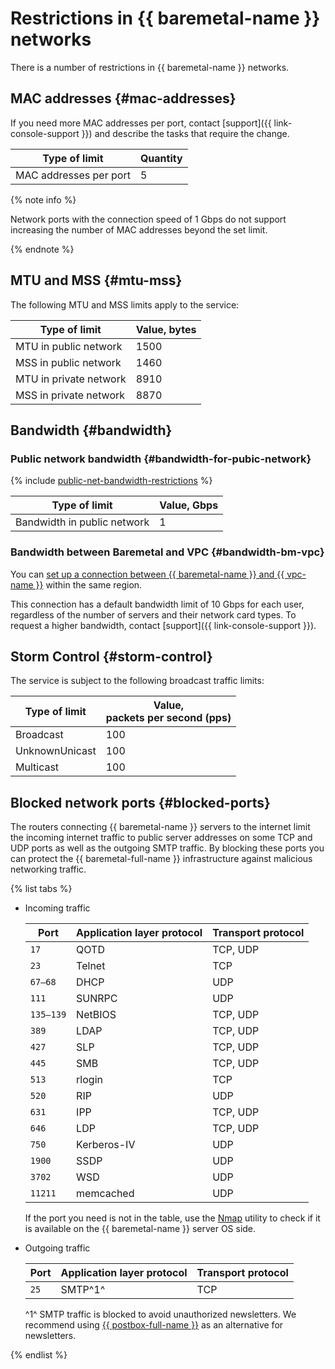 # Restrictions in {{ baremetal-name }} networks

There is a number of restrictions in {{ baremetal-name }} networks.

## MAC addresses {#mac-addresses}

If you need more MAC addresses per port, contact [support]({{ link-console-support }}) and describe the tasks that require the change.

Type of limit | Quantity
--- | ---
MAC addresses per port | 5

{% note info %}

Network ports with the connection speed of 1 Gbps do not support increasing the number of MAC addresses beyond the set limit.

{% endnote %}

## MTU and MSS {#mtu-mss}

The following MTU and MSS limits apply to the service:

Type of limit | Value, bytes
--- | ---
MTU in public network | 1500
MSS in public network | 1460
MTU in private network | 8910
MSS in private network | 8870

## Bandwidth {#bandwidth}

### Public network bandwidth {#bandwidth-for-pubic-network}

{% include [public-net-bandwidth-restrictions](../../_includes/baremetal/public-net-bandwidth-restrictions.md) %}

Type of limit | Value, Gbps
--- | ---
Bandwidth in public network | 1 

### Bandwidth between Baremetal and VPC {#bandwidth-bm-vpc}

You can [set up a connection between {{ baremetal-name }} and {{ vpc-name }}](../tutorials/bm-vrf-and-vpc-interconnect.md) within the same region.

This connection has a default bandwidth limit of 10 Gbps for each user, regardless of the number of servers and their network card types. To request a higher bandwidth, contact [support]({{ link-console-support }}).

## Storm Control {#storm-control}

The service is subject to the following broadcast traffic limits:

Type of limit | Value,</br>packets per second (pps)
--- | ---
Broadcast | 100
UnknownUnicast | 100
Multicast | 100

## Blocked network ports {#blocked-ports}

The routers connecting {{ baremetal-name }} servers to the internet limit the incoming internet traffic to public server addresses on some TCP and UDP ports as well as the outgoing SMTP traffic. By blocking these ports you can protect the {{ baremetal-full-name }} infrastructure against malicious networking traffic.

{% list tabs %}

- Incoming traffic

  **Port** | **Application layer protocol** | **Transport protocol**
  --- | --- | ---
  `17` | QOTD | TCP, UDP
  `23` | Telnet | TCP
  `67–68` | DHCP | UDP
  `111` | SUNRPC | UDP
  `135–139` | NetBIOS | TCP, UDP
  `389` | LDAP | TCP, UDP
  `427` | SLP | TCP, UDP
  `445` | SMB | TCP, UDP
  `513` | rlogin | TCP
  `520` | RIP | UDP
  `631` | IPP | TCP, UDP
  `646` | LDP | TCP, UDP
  `750` | Kerberos-IV | UDP
  `1900` | SSDP | UDP
  `3702` | WSD | UDP
  `11211` | memcached | UDP

  If the port you need is not in the table, use the [Nmap](https://en.wikipedia.org/wiki/Nmap) utility to check if it is available on the {{ baremetal-name }} server OS side.

- Outgoing traffic

  **Port** | **Application layer protocol** | **Transport protocol**
  --- | --- | ---
  `25` | SMTP^1^ | TCP

  ^1^ SMTP traffic is blocked to avoid unauthorized newsletters. We recommend using [{{ postbox-full-name }}](../../postbox/concepts/index.md) as an alternative for newsletters.

{% endlist %}
